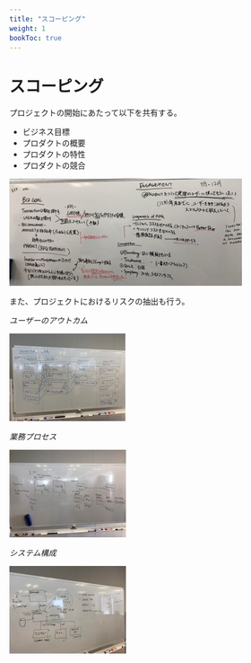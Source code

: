 ```yaml
---
title: "スコーピング"
weight: 1
bookToc: true
---
```

# スコーピング
プロジェクトの開始にあたって以下を共有する。

- ビジネス目標
- プロダクトの概要
- プロダクトの特性
- プロダクトの競合

![共有事項](scoping1.png)

また、プロジェクトにおけるリスクの抽出も行う。

*ユーザーのアウトカム*

![ユーザーのアウトカム](scoping2.jpg)

*業務プロセス*

![業務プロセス](scoping3.jpg)

*システム構成*

![システム構成](scoping4.jpg "システム構成")